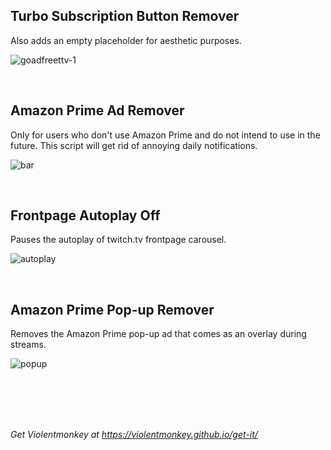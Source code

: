 ## Turbo Subscription Button Remover
Also adds an empty placeholder for aesthetic purposes.

![goadfreettv-1](https://github.com/user-attachments/assets/c7d61a7f-041d-4966-8d82-7ffdc1108e9b)


<br>

## Amazon Prime Ad Remover
Only for users who don't use Amazon Prime and do not intend to use in the future. This script will get rid of annoying daily notifications.

![bar](https://github.com/mirbyte/Tampermonkey-Twitch-Scripts/assets/83219244/66edc374-e6eb-447e-b6ae-aff877b039b5)


<br>

## Frontpage Autoplay Off
Pauses the autoplay of twitch.tv frontpage carousel.

![autoplay](https://github.com/mirbyte/Violentmonkey-Twitch-Scripts/assets/83219244/cb2d4dde-66d2-4c46-a762-8c151c986881)


<br>

## Amazon Prime Pop-up Remover
Removes the Amazon Prime pop-up ad that comes as an overlay during streams.

![popup](https://github.com/mirbyte/Violentmonkey-Twitch-Scripts/assets/83219244/121494f7-6a7f-447b-845e-498eb62ceb8a)


<br>
<br>
<br>
<br>

_Get Violentmonkey at https://violentmonkey.github.io/get-it/_


<br>
<br>
